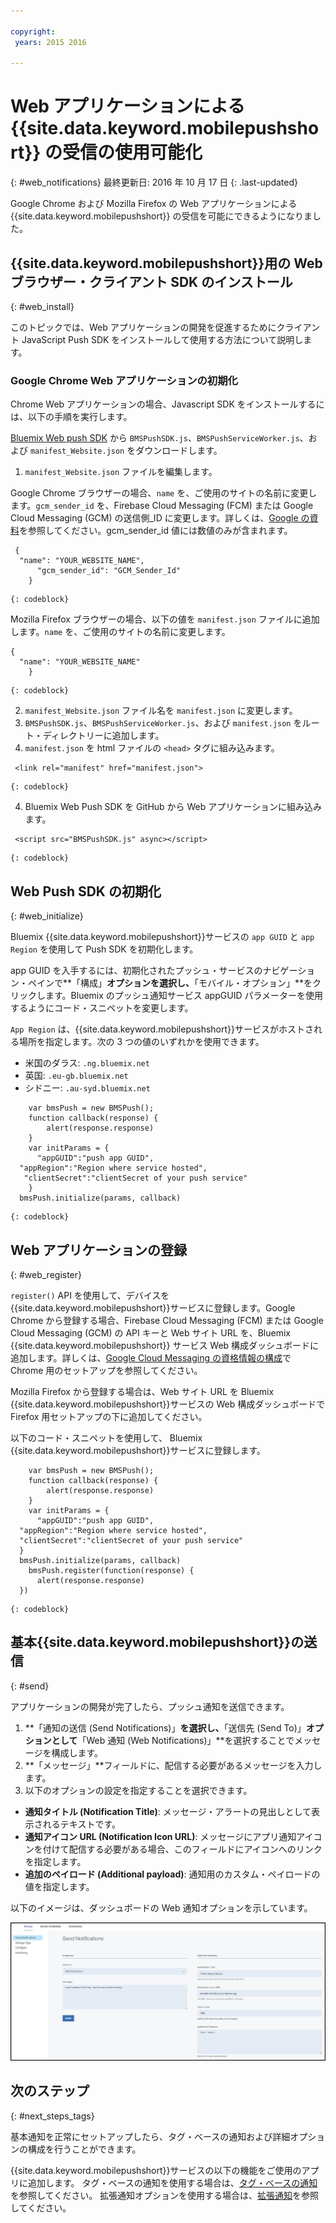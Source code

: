 ```yaml
---

copyright:
 years: 2015 2016

---
```



# Web アプリケーションによる {{site.data.keyword.mobilepushshort}} の受信の使用可能化
{: #web_notifications}
最終更新日: 2016 年 10 月 17 日
{: .last-updated}

Google Chrome および Mozilla Firefox の Web アプリケーションによる {{site.data.keyword.mobilepushshort}} の受信を可能にできるようになりました。

## {{site.data.keyword.mobilepushshort}}用の Web ブラウザー・クライアント SDK のインストール
{: #web_install}

このトピックでは、Web アプリケーションの開発を促進するためにクライアント JavaScript Push SDK をインストールして使用する方法について説明します。

### Google Chrome Web アプリケーションの初期化

Chrome Web アプリケーションの場合、Javascript SDK をインストールするには、以下の手順を実行します。

[Bluemix Web push SDK](https://codeload.github.com/ibm-bluemix-mobile-services/bms-clientsdk-javascript-webpush/zip/master) から `BMSPushSDK.js`、`BMSPushServiceWorker.js`、および `manifest_Website.json` をダウンロードします。

1. `manifest_Website.json` ファイルを編集します。

Google Chrome ブラウザーの場合、`name` を、ご使用のサイトの名前に変更します。`gcm_sender_id` を、Firebase Cloud Messaging (FCM) または Google Cloud Messaging (GCM) の送信側_ID に変更します。詳しくは、[Google の資料](https://developers.google.com/web/fundamentals/getting-started/codelabs/push-notifications/#make_a_project_on_the_google_developer_console)を参照してください。gcm_sender_id 値には数値のみが含まれます。

```
 {
  "name": "YOUR_WEBSITE_NAME",
      "gcm_sender_id": "GCM_Sender_Id"
    }
```
    {: codeblock}
 
Mozilla Firefox ブラウザーの場合、以下の値を `manifest.json` ファイルに追加します。`name` を、ご使用のサイトの名前に変更します。

```
{
  "name": "YOUR_WEBSITE_NAME"
    }
```
    {: codeblock}

2. `manifest_Website.json` ファイル名を `manifest.json` に変更します。
3. `BMSPushSDK.js`、`BMSPushServiceWorker.js`、および `manifest.json` をルート・ディレクトリーに追加します。
3. `manifest.json` を html ファイルの `<head>` タグに組み込みます。
```
 <link rel="manifest" href="manifest.json">
```
    {: codeblock}
4. Bluemix Web Push SDK を GitHub から Web アプリケーションに組み込みます。
```
 <script src="BMSPushSDK.js" async></script>
```
    {: codeblock}

## Web Push SDK の初期化 
{: #web_initialize}

Bluemix {{site.data.keyword.mobilepushshort}}サービスの `app GUID` と `app Region` を使用して Push SDK を初期化します。  

app GUID を入手するには、初期化されたプッシュ・サービスのナビゲーション・ペインで**「構成」**オプションを選択し、**「モバイル・オプション」**をクリックします。Bluemix のプッシュ通知サービス appGUID パラメーターを使用するようにコード・スニペットを変更します。

`App Region` は、{{site.data.keyword.mobilepushshort}}サービスがホストされる場所を指定します。次の 3 つの値のいずれかを使用できます。

 - 米国のダラス:	 `.ng.bluemix.net`
 - 英国:      			 `.eu-gb.bluemix.net`
 - シドニー:   		 `.au-syd.bluemix.net`

```
    var bmsPush = new BMSPush();
    function callback(response) {
        alert(response.response)
    }
    var initParams = {
      "appGUID":"push app GUID",
  "appRegion":"Region where service hosted",
   "clientSecret":"clientSecret of your push service"
    }
  bmsPush.initialize(params, callback)
```
	{: codeblock}

## Web アプリケーションの登録
{: #web_register}

`register()` API を使用して、デバイスを{{site.data.keyword.mobilepushshort}}サービスに登録します。Google Chrome から登録する場合、Firebase Cloud Messaging (FCM) または Google Cloud Messaging (GCM) の API キーと Web サイト URL を、Bluemix {{site.data.keyword.mobilepushshort}} サービス Web 構成ダッシュボードに追加します。詳しくは、[Google Cloud Messaging の資格情報の構成](t_push_provider_android.html)で Chrome 用のセットアップを参照してください。

Mozilla Firefox から登録する場合は、Web サイト URL を Bluemix {{site.data.keyword.mobilepushshort}}サービスの Web 構成ダッシュボードで Firefox 用セットアップの下に追加してください。

以下のコード・スニペットを使用して、 Bluemix {{site.data.keyword.mobilepushshort}}サービスに登録します。
```
    var bmsPush = new BMSPush();
    function callback(response) {
        alert(response.response)
    }
    var initParams = {
      "appGUID":"push app GUID",
  "appRegion":"Region where service hosted",
  "clientSecret":"clientSecret of your push service"
  }
  bmsPush.initialize(params, callback)
    bmsPush.register(function(response) {
      alert(response.response)
  })
```
    {: codeblock}

## 基本{{site.data.keyword.mobilepushshort}}の送信
  {: #send}

アプリケーションの開発が完了したら、プッシュ通知を送信できます。 

1. **「通知の送信 (Send Notifications)」**を選択し、**「送信先 (Send To)」**オプションとして**「Web 通知 (Web Notifications)」**を選択することでメッセージを構成します。 
2. **「メッセージ」**フィールドに、配信する必要があるメッセージを入力します。
3. 以下のオプションの設定を指定することを選択できます。
  - **通知タイトル (Notification Title)**: メッセージ・アラートの見出しとして表示されるテキストです。
  - **通知アイコン URL (Notification Icon URL)**: メッセージにアプリ通知アイコンを付けて配信する必要がある場合、このフィールドにアイコンへのリンクを指定します。
  - **追加のペイロード (Additional payload)**: 通知用のカスタム・ペイロードの値を指定します。

以下のイメージは、ダッシュボードの Web 通知オプションを示しています。

  ![「通知」画面](images/DashboardWebpush.jpg)
  
## 次のステップ
  {: #next_steps_tags}

基本通知を正常にセットアップしたら、タグ・ベースの通知および詳細オプションの構成を行うことができます。

{{site.data.keyword.mobilepushshort}}サービスの以下の機能をご使用のアプリに追加します。
  タグ・ベースの通知を使用する場合は、[タグ・ベースの通知](c_tag_basednotifications.html)を参照してください。
  拡張通知オプションを使用する場合は、[拡張通知](t_advance_badge_sound_payload.html)を参照してください。



